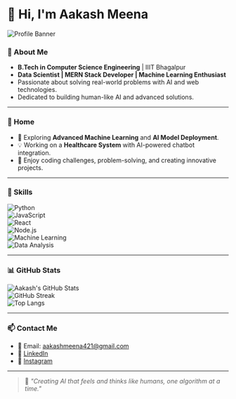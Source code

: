 # 👋 Hi, I'm Aakash Meena  

![Profile Banner](https://via.placeholder.com/1200x300.png?text=Welcome+to+My+GitHub+Profile) <!-- Replace this with your custom banner URL -->

### 🚀 About Me  
- **B.Tech in Computer Science Engineering** | IIIT Bhagalpur  
- **Data Scientist | MERN Stack Developer | Machine Learning Enthusiast**  
- Passionate about solving real-world problems with AI and web technologies.  
- Dedicated to building human-like AI and advanced solutions.  

---

### 🏡 Home  
- 🔬 Exploring **Advanced Machine Learning** and **AI Model Deployment**.  
- 💡 Working on a **Healthcare System** with AI-powered chatbot integration.  
- 🧩 Enjoy coding challenges, problem-solving, and creating innovative projects.

---

### 🔧 Skills  
![Python](https://img.shields.io/badge/Python-3776AB?style=for-the-badge&logo=python&logoColor=white)  
![JavaScript](https://img.shields.io/badge/JavaScript-F7DF1E?style=for-the-badge&logo=javascript&logoColor=black)  
![React](https://img.shields.io/badge/React-61DAFB?style=for-the-badge&logo=react&logoColor=black)  
![Node.js](https://img.shields.io/badge/Node.js-339933?style=for-the-badge&logo=node-dot-js&logoColor=white)  
![Machine Learning](https://img.shields.io/badge/Machine%20Learning-0078D4?style=for-the-badge&logo=ml&logoColor=white)  
![Data Analysis](https://img.shields.io/badge/Data%20Analysis-FF6F00?style=for-the-badge&logo=data&logoColor=white)

---

### 📊 GitHub Stats  
![Aakash's GitHub Stats](https://github-readme-stats.vercel.app/api?username=aakash726&show_icons=true&theme=radical)  
![GitHub Streak](https://streak-stats.demolab.com/?user=aakash726&theme=radical)  
![Top Langs](https://github-readme-stats.vercel.app/api/top-langs/?username=aakash726&layout=compact&theme=radical)

---

### 📫 Contact Me  
- 📧 Email: aakashmeena421@gmail.com  
- 🔗 [LinkedIn](https://linkedin.com/in/aakash011)  
- 📱 [Instagram](https://instagram.com/meena_unfolded)  

---

> 💬 *"Creating AI that feels and thinks like humans, one algorithm at a time."*  
